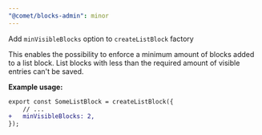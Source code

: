 ```yaml
---
"@comet/blocks-admin": minor
---
```


Add `minVisibleBlocks` option to `createListBlock` factory

This enables the possibility to enforce a minimum amount of blocks added to a list block. List blocks with less than the required amount of visible entries can't be saved.

**Example usage:**
```diff
export const SomeListBlock = createListBlock({
    // ...
+   minVisibleBlocks: 2,
});
```

